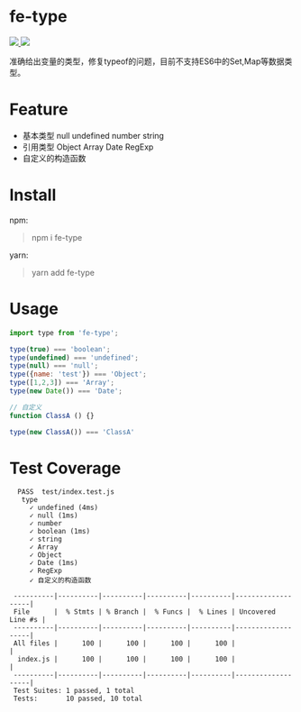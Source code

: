 # fe-type

<html>
<p>
    <a href="#backers" alt="Backers on Open Collective">
        <img src="https://img.shields.io/github/issues/stevenwujianpeng/fe-classNames.svg" />
    </a>
    <a href="#backers" alt="Backers on Open Collective">
        <img src="https://img.shields.io/github/license/stevenwujianpeng/fe-classNames.svg" />
    </a>
</p>
</html>

准确给出变量的类型，修复typeof的问题，目前不支持ES6中的Set,Map等数据类型。


# Feature
- 基本类型 null undefined number string 
- 引用类型 Object Array Date RegExp 
- 自定义的构造函数

# Install
npm: 
> npm i fe-type

yarn:
> yarn add fe-type

# Usage

```javascript
import type from 'fe-type';

type(true) === 'boolean';
type(undefined) === 'undefined';
type(null) === 'null';
type({name: 'test'}) === 'Object';
type([1,2,3]) === 'Array';
type(new Date()) === 'Date';

// 自定义
function ClassA () {}

type(new ClassA()) === 'ClassA'
```

# Test Coverage

```
  PASS  test/index.test.js
   type
     ✓ undefined (4ms)
     ✓ null (1ms)
     ✓ number
     ✓ boolean (1ms)
     ✓ string
     ✓ Array
     ✓ Object
     ✓ Date (1ms)
     ✓ RegExp
     ✓ 自定义的构造函数
 
 ----------|----------|----------|----------|----------|-------------------|
 File      |  % Stmts | % Branch |  % Funcs |  % Lines | Uncovered Line #s |
 ----------|----------|----------|----------|----------|-------------------|
 All files |      100 |      100 |      100 |      100 |                   |
  index.js |      100 |      100 |      100 |      100 |                   |
 ----------|----------|----------|----------|----------|-------------------|
 Test Suites: 1 passed, 1 total
 Tests:       10 passed, 10 total

```

